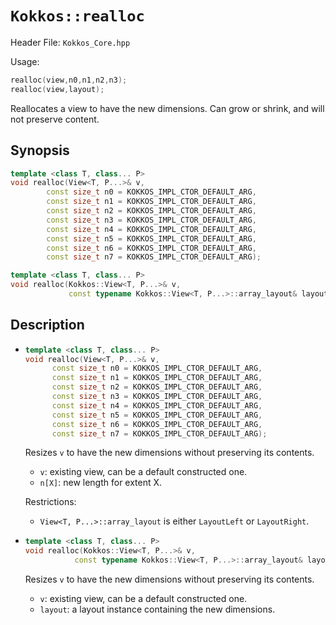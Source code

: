 # `Kokkos::realloc`

Header File: `Kokkos_Core.hpp`

Usage:
  ```c++
  realloc(view,n0,n1,n2,n3);
  realloc(view,layout);
  ```

Reallocates a view to have the new dimensions. Can grow or shrink, and will not preserve content.

## Synopsis

```c++
template <class T, class... P>
void realloc(View<T, P...>& v,
        const size_t n0 = KOKKOS_IMPL_CTOR_DEFAULT_ARG,
        const size_t n1 = KOKKOS_IMPL_CTOR_DEFAULT_ARG,
        const size_t n2 = KOKKOS_IMPL_CTOR_DEFAULT_ARG,
        const size_t n3 = KOKKOS_IMPL_CTOR_DEFAULT_ARG,
        const size_t n4 = KOKKOS_IMPL_CTOR_DEFAULT_ARG,
        const size_t n5 = KOKKOS_IMPL_CTOR_DEFAULT_ARG,
        const size_t n6 = KOKKOS_IMPL_CTOR_DEFAULT_ARG,
        const size_t n7 = KOKKOS_IMPL_CTOR_DEFAULT_ARG);

template <class T, class... P>
void realloc(Kokkos::View<T, P...>& v,
             const typename Kokkos::View<T, P...>::array_layout& layout); 
```

## Description


* ```c++
  template <class T, class... P>
  void realloc(View<T, P...>& v,
        const size_t n0 = KOKKOS_IMPL_CTOR_DEFAULT_ARG,
        const size_t n1 = KOKKOS_IMPL_CTOR_DEFAULT_ARG,
        const size_t n2 = KOKKOS_IMPL_CTOR_DEFAULT_ARG,
        const size_t n3 = KOKKOS_IMPL_CTOR_DEFAULT_ARG,
        const size_t n4 = KOKKOS_IMPL_CTOR_DEFAULT_ARG,
        const size_t n5 = KOKKOS_IMPL_CTOR_DEFAULT_ARG,
        const size_t n6 = KOKKOS_IMPL_CTOR_DEFAULT_ARG,
        const size_t n7 = KOKKOS_IMPL_CTOR_DEFAULT_ARG);
  ```
  Resizes `v` to have the new dimensions without preserving its contents.
  * `v`: existing view, can be a default constructed one. 
  * `n[X]`: new length for extent X.

  Restrictions:
  * `View<T, P...>::array_layout` is either `LayoutLeft` or `LayoutRight`.

* ```c++
  template <class T, class... P>
  void realloc(Kokkos::View<T, P...>& v,
             const typename Kokkos::View<T, P...>::array_layout& layout); 
  ```
  Resizes `v` to have the new dimensions without preserving its contents.
  * `v`: existing view, can be a default constructed one. 
  * `layout`: a layout instance containing the new dimensions.



